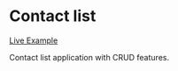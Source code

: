 # Contact list

[Live Example](http://matreshkajs.github.io/examples/contact_list/)

Contact list application with CRUD features.
